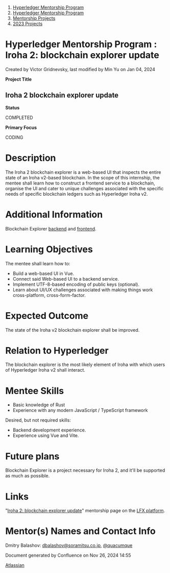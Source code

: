 1. [Hyperledger Mentorship Program](index.html)
2. [Hyperledger Mentorship Program](Hyperledger-Mentorship-Program_21954571.html)
3. [Mentorship Projects](Mentorship-Projects_21954604.html)
4. [2023 Projects](2023-Projects_21954865.html)

# Hyperledger Mentorship Program : Iroha 2: blockchain explorer update

Created by Victor Gridnevsky, last modified by Min Yu on Jan 04, 2024

**Project Title**

## Iroha 2 blockchain explorer update

**Status**

COMPLETED

**Primary Focus**

CODING 

# Description

The Iroha 2 blockchain explorer is a web-based UI that inspects the entire state of an Iroha v2-based blockchain. In the scope of this internship, the mentee shall learn how to construct a frontend service to a blockchain, organise the UI and cater to unique challenges associated with the specific needs of specific blockchain ledgers such as Hyperledger Iroha v2.

# Additional Information

Blockchain Explorer [backend](https://github.com/soramitsu/iroha2-block-explorer-backend) and [frontend](https://github.com/soramitsu/iroha2-block-explorer-web).

# Learning Objectives

The mentee shall learn how to:

- Build a web-based UI in Vue.
- Connect said Web-based UI to a backend service.
- Implement UTF-8-based encoding of public keys (optional).
- Learn about UI/UX challenges associated with making things work cross-platform, cross-form-factor.

# Expected Outcome

The state of the Iroha v2 blockchain explorer shall be improved.

# Relation to Hyperledger

The blockchain explorer is the most likely element of Iroha with which users of Hyperledger Iroha v2 shall interact.

# Mentee Skills

- Basic knowledge of Rust
- Experience with any modern JavaScript / TypeScript framework

Desired, but not required skills:

- Backend development experience.
- Experience using Vue and Vite.

# Future plans

Blockchain Explorer is a project necessary for Iroha 2, and it'll be supported as much as possible.

# Links

"[Iroha 2: blockchain explorer update](https://mentorship.lfx.linuxfoundation.org/project/24e1907b-c8e0-488c-aa24-1fbddb9df886)" mentorship page on the [LFX platform](https://mentorship.lfx.linuxfoundation.org/).

# Mentor(s) Names and Contact Info

Dmitry Balashov: [dbalashov@soramitsu.co.jp](mailto:dbalashov@soramitsu.co.jp), [@quacumque](https://t.me/quacumque)

Document generated by Confluence on Nov 26, 2024 14:55

[Atlassian](http://www.atlassian.com/)
